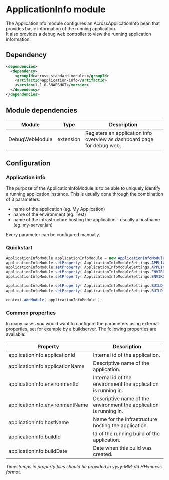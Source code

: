# ApplicationInfo module

The ApplicationInfo module configures an AcrossApplicationInfo bean that provides basic information of the running application.  
It also provides a debug web controller to view the running application information.

## Dependency

```xml
<dependencies>
  <dependency>
    <groupId>across-standard-modules</groupId>
    <artifactId>application-info</artifactId>
    <version>1.1.0-SNAPSHOT</version>
  </dependency>
</dependencies>
```

## Module dependencies

| Module         | Type      | Description                                                              |
| ---            | ---       | ---                                                                      |
| DebugWebModule | extension | Registers an application info overview as dashboard page for debug web. |

## Configuration #
### Application info ###
The purpose of the ApplicationInfoModule is to be able to uniquely identify a running application instance.  This is usually done through the 
combination of 3 parameters:

 * name of the application (eg. My Application)
 * name of the environment  (eg. Test)
 * name of the infrastructure hosting the application - usually a hostname (eg. my-server.lan)
 
Every parameter can be configured manually.

### Quickstart ###
```java
ApplicationInfoModule applicationInfoModule = new ApplicationInfoModule();
applicationInfoModule.setProperty( ApplicationInfoModuleSettings.APPLICATION_ID, "demo-webapp");
applicationInfoModule.setProperty( ApplicationInfoModuleSettings.APPLICATION_NAME, "Across Demo Webapplication");
applicationInfoModule.setProperty( ApplicationInfoModuleSettings.ENVIRONMENT_ID, "demo");
applicationInfoModule.setProperty( ApplicationInfoModuleSettings.ENVIRONMENT_NAME, "Demo environment");

applicationInfoModule.setProperty( ApplicationInfoModuleSettings.BUILD_ID, "demo-webapp");
applicationInfoModule.setProperty( ApplicationInfoModuleSettings.BUILD_DATE, new Date());

context.addModule( applicationInfoModule );
```

### Common properties ###
In many cases you would want to configure the parameters using external properties, set for example by a buildserver.
The following properties are available:

| Property                        | Description                                                        |
| ---                             | ---                                                                |
| applicationInfo.applicationId   | Internal id of the application.                                    |
| applicationInfo.applicationName | Descriptive name of the application.                               |
| applicationInfo.environmentId   | Internal id of the environment the application is running in.      |
| applicationInfo.environmentName | Descriptive name of the environment the application is running in. |
| applicationInfo.hostName        | Name for the infrastructure hosting the application.               |
| applicationInfo.buildId         | Id of the running build of the application.                        |
| applicationInfo.buildDate       | Date when this build was created.                                  |

_Timestamps in property files should be provided in yyyy-MM-dd HH:mm:ss format._